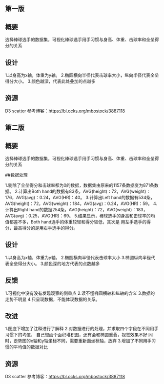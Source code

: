
##  第一版

## 概要

选择棒球选手的数据集，可视化棒球选手用手习惯与身高、体重、击球率和全垒得分的关系

## 设计

1.以身高为x轴，体重为y轴。
2.椭圆横向半径代表击球率大小，纵向半径代表全垒得分大小。
3.颜色越深，代表此处叠加的点越多


## 资源
D3 scatter 参考博客：https://bl.ocks.org/mbostock/3887118


## 第二版

## 概要

选择棒球选手的数据集，可视化棒球选手用手习惯与身高、体重、击球率和全垒得分的关系

##数据处理

1.剔除了全垒得分和击球率都为0的数据，数据集由原来的1157条数据变为871条数据。
2.计算出Both hand的数据有83条，AVG(height)：72，AVG(weight)：176，AVG(avg)：0.24，AVG(HR)：40。
3.计算出Left hand的数据有534条，AVG(height)：72，AVG(weight)：184，AVG(avg)：0.24，AVG(HR)：59。
4.计算出Right hand的数据254条，AVG(height)：72，AVG(weight)：183，AVG(avg)：0.25，AVG(HR)：69。
5.结果显示，棒球选手的身高和击球率的均值都差不多，Both hand选手的体重较轻和得分较低，其次是
  用左手选手的得分，最高得分的是用右手选手的得分。

## 设计

1.以身高为x轴，体重为y轴。
2.椭圆横向半径代表击球率大小
3.椭圆纵向半径代表全垒得分大小。
3.颜色深的地方代表的点数越多

## 反馈

1.可视化中没有没有发现观察的侧重点
2.读不懂椭圆横轴和纵轴的含义
3.数据的走势不明显
4.只呈现数据，不能体现数据的关系。

## 改进
1.图底下增加了注释进行了解释
2.对数据进行的处理，并求取四个字段在不同用手习惯下的均值，
  自己想画个面积堆积图，还有会和椭圆重叠，视觉效果不好
  同时，走势图的x轴和y轴坐标不同，需要重新画坐标轴，放弃
3.增加了不同用手习惯的平均值的数据对比

## 资源
D3 scatter 参考博客：https://bl.ocks.org/mbostock/3887118
